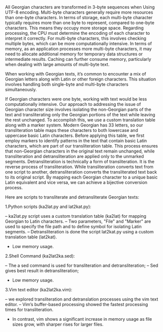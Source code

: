 All Georgian characters are transformed in 3-byte sequences when Using UTF-8 encoding. Multi-byte characters generally require more resources than one-byte characters. In terms of storage, each multi-byte character typically requires more than one byte to represent, compared to one-byte characters. This means they occupy more storage space. Regarding processing, the CPU must determine the encoding of each character to interpret it correctly. For multi-byte characters, this involves checking multiple bytes, which can be more computationally intensive. In terms of memory, as an application processes more multi-byte characters, it may need to allocate additional memory for temporary data structures or intermediate results. Caching can further consume memory, particularly when dealing with large amounts of multi-byte text.

When working with Georgian texts, it’s common to encounter a mix of Georgian letters along with Latin or other foreign characters. This situation involves handling both single-byte and multi-byte characters simultaneously.

If Georgian characters were one byte, working with text would be less computationally intensive. Our approach to addressing the issue of Georgian character size involves isolating the non-Georgian parts of the text and  transliterating only the Georgian portions of the text while leaving the rest unchanged. To accomplish this, we use a custom translation table along with a marker system. Modern Georgian has 33 letters, so our transliteration table maps these characters to both lowercase and uppercase basic Latin characters. Before applying this table, we first employ markers to identify patterns in the text that contain basic Latin characters, which are part of our transliteration table. This process ensures that non-Georgian characters in the original text remain unchanged, while transliteration and detransliteration are applied only to the unmarked segments. Detransliteration is technically a form of transliteration. It is the reverse process of transliteration. While transliteration converts text from one script to another, detransliteration converts the transliterated text back to its original script.
By mapping each Georgian character to a unique basic Latin equivalent and vice versa, we can achieve a bijective conversion process.

Here are scripts to transliterate and detransliterate Georgian texts:

1.Python scripts (ka2lat.py and lat2kat.py):

  – ka2lat.py script uses a custom translation table (ka2lat) for mapping Georgian to Latin characters.
  – Two parameters, "File" and "Marker" are used to specify the file path and to define symbol for isolating Latin segments.
  – Detransliteration is done the script lat2kat.py using a custom translation table (lat2kat).
  - Low memory usage.

2.Shell Command (ka2lat2ka.sed):

  – The a sed command is used for transliteration and detransliteration;
  – Sed gives best result in detransliteration;
  - Low memory usage.

3.Vim text editor (ka2lat2ka.vim):

  – we explored transliteration and detranslation processes using the vim text editor.
  – Vim’s buffer-based processing showed the fastest processing times for transliteration.
  - In contrast, vim shows a significant increase in memory usage as file sizes grow, with sharper rises for larger files.
